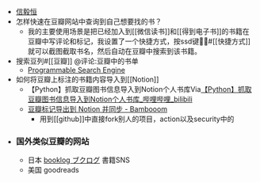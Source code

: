 - [信毅恒](https://www.douban.com/people/183452265/?_i=0227351chJlReg)
- 怎样快速在豆瓣网站中查询到自己想要找的书？
    - 我的主要使用场景是把已经加入到[[微信读书]]和[[得到电子书]]的书籍在豆瓣中写评论和标记，我设置了一个快捷方式，按ssd键#[[快捷方式]] 就可以截图截取书名，然后自动在豆瓣中搜索到该书籍。
- 搜索豆列#[[豆瓣]]  @评论:豆瓣中的书单
    - [Programmable Search Engine](https://cse.google.com.hk/cse?cx=004798099194550741737%3Azyzf5nvtjne#/)
- 如何将豆瓣上标注的书籍内容导入到[[Notion]]
    - 【Python】抓取豆瓣图书信息导入到Notion个人书库Via[【Python】抓取豆瓣图书信息导入到Notion个人书库_哔哩哔哩_bilibili](https://www.bilibili.com/video/BV1Ui4y1Z79R/?vd_source=3d8ccab137cc879b5f9cbc14d68843ab)
    - [豆瓣标记导出到 Notion 并同步 - Bambooom](https://zhuzi.dev/2021/06/05/douban-backup-sync-notion/)
        - 用到[[github]]中直接fork别人的项目，action以及security中的
- ### 国外类似豆瓣的网站
    - 日本 [booklog ブクログ](https://booklog.jp/release) 書籍SNS
    - 美国  goodreads

